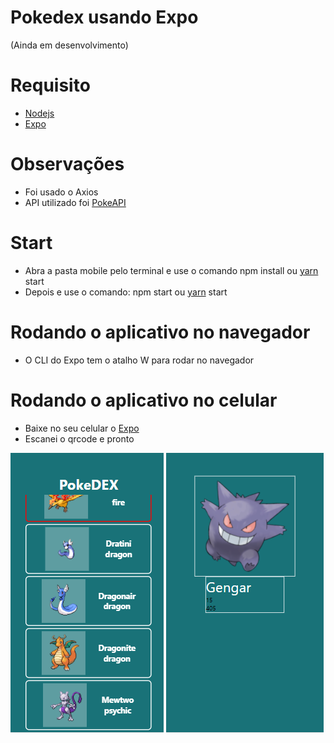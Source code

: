 # Pokedex usando Expo
(Ainda em desenvolvimento)
# Requisito
  - [Nodejs](https://nodejs.org/en/) 
  - [Expo](https://docs.expo.io/get-started/installation/)
# Observações
  - Foi usado o Axios
  - API utilizado foi [PokeAPI](https://pokeapi.co/)
# Start
- Abra a pasta mobile pelo terminal e use o comando npm install ou [yarn](https://yarnpkg.com/) start
- Depois e use o comando: npm start ou [yarn](https://yarnpkg.com/) start

# Rodando o aplicativo no navegador
- O CLI do Expo tem o atalho W para rodar no navegador 

# Rodando o aplicativo no celular
- Baixe no seu celular o [Expo](https://play.google.com/store/apps/details?id=host.exp.exponent&hl=pt_BR&gl=US)
- Escanei o qrcode e pronto

![alt inicial](https://github.com/K16bits/pokedex/blob/main/screens/1.PNG)
![alt descricao](https://github.com/K16bits/pokedex/blob/main/screens/2.PNG)
